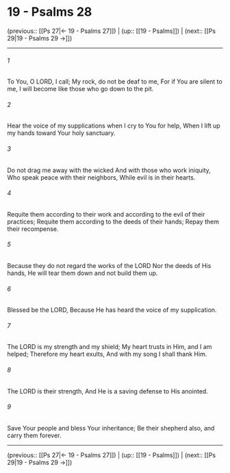 # 19 - Psalms 28

(previous:: [[Ps 27|← 19 - Psalms 27]]) | (up:: [[19 - Psalms]]) | (next:: [[Ps 29|19 - Psalms 29 →]])

***


###### 1 
To You, O LORD, I call; My rock, do not be deaf to me, For if You are silent to me, I will become like those who go down to the pit. 

###### 2 
Hear the voice of my supplications when I cry to You for help, When I lift up my hands toward Your holy sanctuary. 

###### 3 
Do not drag me away with the wicked And with those who work iniquity, Who speak peace with their neighbors, While evil is in their hearts. 

###### 4 
Requite them according to their work and according to the evil of their practices; Requite them according to the deeds of their hands; Repay them their recompense. 

###### 5 
Because they do not regard the works of the LORD Nor the deeds of His hands, He will tear them down and not build them up. 

###### 6 
Blessed be the LORD, Because He has heard the voice of my supplication. 

###### 7 
The LORD is my strength and my shield; My heart trusts in Him, and I am helped; Therefore my heart exults, And with my song I shall thank Him. 

###### 8 
The LORD is their strength, And He is a saving defense to His anointed. 

###### 9 
Save Your people and bless Your inheritance; Be their shepherd also, and carry them forever.

***

(previous:: [[Ps 27|← 19 - Psalms 27]]) | (up:: [[19 - Psalms]]) | (next:: [[Ps 29|19 - Psalms 29 →]])
